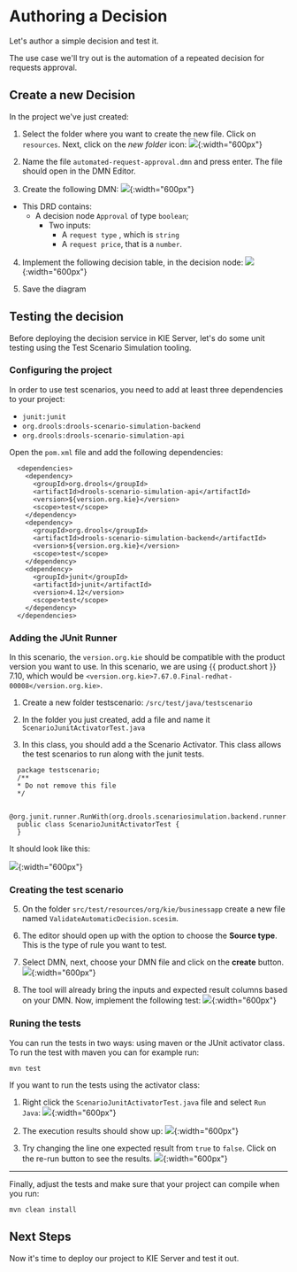 # Authoring a Decision

Let's author a simple decision and test it.

The use case we'll try out is the automation of a repeated decision for requests approval.

## Create a new Decision

In the project we've just created:

1. Select the folder where you want to create the new file. Click on `resources`. Next, click on the *new folder* icon:
  ![](../99_images/business_automation/tools/vscode-new-file.png){:width="600px"}

2. Name the file `automated-request-approval.dmn` and press enter. The file should open in the DMN Editor.

3. Create the following DMN:
  ![](../99_images/business_automation/tools/dmn-drd.png){:width="600px"}
  
  * This DRD contains:
    * A decision node `Approval` of type `boolean`;
      * Two inputs:
        * A `request type` , which is `string`
        * A `request price`, that is a `number`.

4. Implement the following decision table, in the decision node:
  ![](../99_images/business_automation/tools/dmn-dt.png){:width="600px"}

5. Save the diagram

## Testing the decision

Before deploying the decision service in KIE Server, let's do some unit testing using the Test Scenario Simulation tooling. 

### Configuring the project

In order to use test scenarios, you need to add at least three dependencies to your project:

  * `junit:junit`
  * `org.drools:drools-scenario-simulation-backend`
  * `org.drools:drools-scenario-simulation-api`

Open the `pom.xml` file and add the following dependencies:

~~~
  <dependencies>
    <dependency>
      <groupId>org.drools</groupId>
      <artifactId>drools-scenario-simulation-api</artifactId>
      <version>${version.org.kie}</version>
      <scope>test</scope>
    </dependency>
    <dependency>
      <groupId>org.drools</groupId>
      <artifactId>drools-scenario-simulation-backend</artifactId>
      <version>${version.org.kie}</version>
      <scope>test</scope>
    </dependency>
    <dependency>
      <groupId>junit</groupId>
      <artifactId>junit</artifactId>
      <version>4.12</version>
      <scope>test</scope>
    </dependency>    
  </dependencies>
~~~

### Adding the JUnit Runner

In this scenario, the `version.org.kie` should be compatible with the product version you want to use. In this scenario, we are using {{ product.short }} 7.10, which would be `<version.org.kie>7.67.0.Final-redhat-00008</version.org.kie>`.

1. Create a new folder testscenario: `/src/test/java/testscenario`

2. In the folder you just created, add a file and name it `ScenarioJunitActivatorTest.java`

3. In this class, you should add a the Scenario Activator. This class allows the test scenarios to run along with the junit tests. 

~~~
  package testscenario;
  /**
  * Do not remove this file
  */

  @org.junit.runner.RunWith(org.drools.scenariosimulation.backend.runner.ScenarioJunitActivator.class)
  public class ScenarioJunitActivatorTest {
  }
~~~

It should look like this:

  ![](../99_images/business_automation/tools/junitactivator.png){:width="600px"}

### Creating the test scenario

5. On the folder `src/test/resources/org/kie/businessapp` create a new file named `ValidateAutomaticDecision.scesim`. 

6. The editor should open up with the option to choose the **Source type**. This is the type of rule you want to test. 
7. Select DMN, next, choose your DMN file and click on the **create** button.
  ![](../99_images/business_automation/tools/scesim-create.png){:width="600px"}

8. The tool will already bring the inputs and expected result columns based on your DMN. Now, implement the following test:
  ![](../99_images/business_automation/tools/scesim-table.png){:width="600px"}

### Runing the tests

You can run the tests in two ways: using maven or the JUnit activator class. To run the test with maven you can for example run:

~~~
mvn test
~~~

If you want to run the tests using the activator class:

1. Right click the `ScenarioJunitActivatorTest.java` file and select `Run Java`:
  ![](../99_images/business_automation/tools/scesim-run.png){:width="600px"}

2. The execution results should show up:
  ![](../99_images/business_automation/tools/scesim-run-pass.png){:width="600px"}

3. Try changing the line one expected result from `true` to `false`. Click on the re-run button to see the results.
  ![](../99_images/business_automation/tools/scesim-run-fail.png){:width="600px"}

----------

Finally, adjust the tests and make sure that your project can compile when you run:

~~~
mvn clean install
~~~

## Next Steps

Now it's time to deploy our project to KIE Server and test it out.
